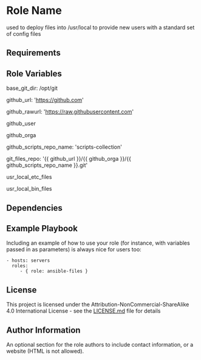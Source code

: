 Role Name
=========

used to deploy files into /usr/local to provide new users with a standard set of config files

Requirements
------------


Role Variables
--------------

base_git_dir: /opt/git

github_url: 'https://github.com'

github_rawurl: 'https://raw.githubusercontent.com'

github_user

github_orga

github_scripts_repo_name: 'scripts-collection'

git_files_repo: '{{ github_url }}/{{ github_orga }}/{{ github_scripts_repo_name }}.git'


usr_local_etc_files

usr_local_bin_files


Dependencies
------------


Example Playbook
----------------

Including an example of how to use your role (for instance, with variables passed in as parameters) is always nice for users too:

    - hosts: servers
      roles:
         - { role: ansible-files }

License
-------

This project is licensed under the Attribution-NonCommercial-ShareAlike 4.0 International License - see the [LICENSE.md](LICENSE.md) file for details

Author Information
------------------

An optional section for the role authors to include contact information, or a website (HTML is not allowed).
